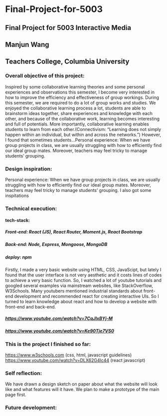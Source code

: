 # Final-Project-for-5003
## Final Project for 5003 Interactive Media 
## Manjun Wang
## Teachers College, Columbia University

### Overall objective of this project:
Inspired by some collaborative learning theories and some personal experiences and observations this semester, I become very interested in how to improve the efficiency and effectiveness of group workings. During this semester, we are required to do a lot of group works and studies. We enjoyed the collaborative learning process a lot, students are able to brainstorm ideas together, share experiences and knowledge with each other, and because of the collaborative work, learning becomes interesting and full of potentials. More importantly, collaborative learning enables students to learn from each other.(Connectivism: “Learning does not simply happen within an individual, but within and across the networks.”) However, I found that sometimes students...Personal experience: When we have group projects in class, we are usually struggling with how to efficiently find our ideal group mates. Moreover, teachers may feel tricky to manage students’ grouping. 

### Design inspiration:
Personal experience: When we have group projects in class, we are usually struggling with how to efficiently find our ideal group mates. Moreover, teachers may feel tricky to manage students’ grouping. 
I also got some inspitations 
### Technical execution:
#### tech-stack:
##### Front-end: React (JS), React Router, Moment.js, React Bootstrap 
##### Back-end: Node, Express, Mongoose, MongoDB
##### deploy: npm
Firstly, I made a very basic website using HTML, CSS, JavaScipt, but lately I found that the user interface is not very aesthetic and it costs lines of codes to achieve a very basic function. So, I watched a lot of youtube tutorials and googled several examples via mainstream websites, like StackOverflow,  W3Schools. Many youtubers mentioned industrial standards about front-end development and recommended react for creating interactive UIs. So I turned to learn knowledge about react and how to develop a website with front-end and back-end.    
##### https://www.youtube.com/watch?v=7CqJlxBYj-M
##### https://www.youtube.com/watch?v=Ke90Tje7VS0

### This is the project I finished so far:
https://www.w3schools.com (css, html, javascript guidelines)
https://www.youtube.com/watch?v=DLX62G4lc44  (react javascript)

### Self reflection:
We have drawn a design sketch on paper about what the website will look like and what features will it have. 
We plan to make a prototype of the main page first. 

### Future development:


 




